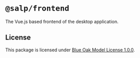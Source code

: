 # `@salp/frontend`
The Vue.js based frontend of the desktop application.

## License
This package is licensed under [Blue Oak Model License 1.0.0](./LICENSE).
